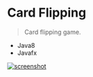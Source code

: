 # Card Flipping
> Card flipping game.
  - Java8
  - Javafx

[![screenshot](https://i.imgur.com/ko8RZuS.png)](#) 